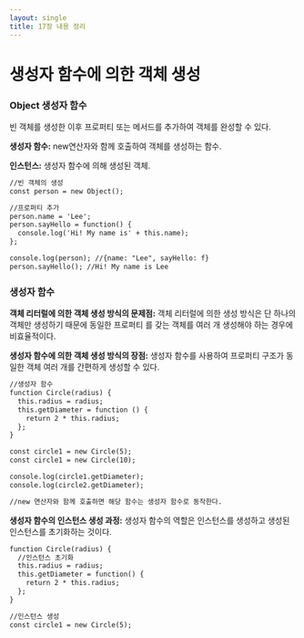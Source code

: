 ```yaml
---
layout: single
title: 17장 내용 정리
---
```


# 생성자 함수에 의한 객체 생성

<h3 style:"color:yellowgreen">Object 생성자 함수</h3>
<p>빈 객체를 생성한 이후 프로퍼티 또는 메서드를 추가하여 객체를 완성할 수 있다.</p>
<p><b>생성자 함수:</b> new연산자와 함께 호출하여 객체를 생성하는 함수.</p>
<p><b>인스턴스:</b> 생성자 함수에 의해 생성된 객체.</p>

```html
//빈 객체의 생성
const person = new Object();

//프로퍼티 추가
person.name = 'Lee';
person.sayHello = function() {
  console.log('Hi! My name is' + this.name);
};

console.log(person); //{name: "Lee", sayHello: f}
person.sayHello(); //Hi! My name is Lee
```


<h3 style:"color:yellowgreen">생성자 함수</h3>
<p><b>객체 리터럴에 의한 객체 생성 방식의 문제점:</b> 객체 리터럴에 의한 생성 방식은 단 하나의 객체만 생성하기 때문에 동일한 프로퍼티
를 갖는 객체를 여러 개 생성해야 하는 경우에 비효율적이다.</p>
<p><b>생성자 함수에 의한 객체 생성 방식의 장점:</b> 생성자 함수를 사용하여 프로퍼티 구조가 동일한 객체 여러 개를 간편하게 생성할 수 있다.</p>

```html
//생성자 함수
function Circle(radius) {
  this.radius = radius;
  this.getDiameter = function () {
    return 2 * this.radius;
  };
}

const circle1 = new Circle(5);
const circle1 = new Circle(10);

console.log(circle1.getDiameter);
console.log(circle2.getDiameter);

//new 연산자와 함께 호출하면 해당 함수는 생성자 함수로 동작한다.
```

<p><b>생성자 함수의 인스턴스 생성 과정:</b> 생성자 함수의 역할은 인스턴스를 생성하고 생성된 인스턴스를 초기화하는 것이다.</p>

```html
function Circle(radius) {
  //인스턴스 초기화
  this.radius = radius;
  this.getDiameter = function() {
    return 2 * this.radius;
  };
}

//인스턴스 생성
const circle1 = new Circle(5);
```
